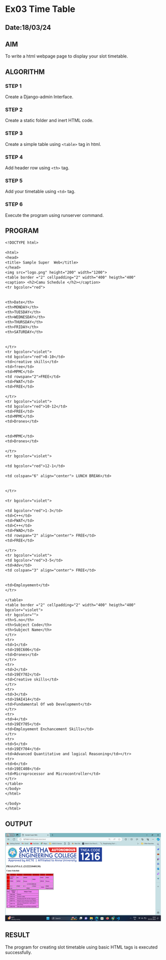 # Ex03 Time Table
## Date:18/03/24

## AIM
To write a html webpage page to display your slot timetable.

## ALGORITHM
### STEP 1
Create a Django-admin Interface.

### STEP 2
Create a static folder and inert HTML code.

### STEP 3
Create a simple table using ```<table>``` tag in html.

### STEP 4
Add header row using ```<th>``` tag.

### STEP 5
Add your timetable using ```<td>``` tag.

### STEP 6
Execute the program using runserver command.

## PROGRAM
```
<!DOCTYPE html>

<html>
<head>
<title> Sample Super  Web</title>
</head>
<img src="logo.png" height="200" width="1200">
<table border ="2" cellpadding="2" width="400" heigth="400"
<caption> <h2>Camu Schedule </h2></caption>
<tr bgcolor="red">


<th>Date</th>
<th>MONDAY</th>
<th>TUESDAY</th>
<th>WEDNESDAY</th>
<th>THURSDAY</th>
<th>FRIDAY</th>
<th>SATURDAY</th>


</tr>
<tr bgcolor="violet">
<td bgcolor="red">8-10</td>
<td>creative skills</td>
<td>free</td>
<td>MPMC</td>
<td rowspan="2">FREE</td>
<td>FWAT</td>
<td>FREE</td>

</tr>
<tr bgcolor="violet">
<td bgcolor="red">10-12</td>
<td>FREE</td>
<td>MPMC</td>
<td>Drones</td>


<td>MPMC</td>
<td>Drones</td>

</tr>
<tr bgcolor="violet">

<td bgcolor="red">12-1</td>

<td colspan="6" align="center"> LUNCH BREAK</td>


</tr>

<tr bgcolor="violet">

<td bgcolor="red">1-3</td>
<td>C++</td>
<td>FWAT</td>
<td>C++</td>
<td>FWAD</td>
<td rowspan="2" align="center"> FREE</td>
<td>FREE</td>

</tr>
<tr bgcolor="violet">
<td bgcolor="red">3-5</td>
<td>Adv</td>
<td colspan="3" align="center"> FREE</td>


<td>Employement</td>
</tr>

</table>
<table border ="2" cellpadding="2" width="400" heigth="400" bgcolor="violet">
<tr bgcolor="">
<th>S.no</th>
<th>Subject Code</th>
<th>Subject Name</th>
</tr>
<tr>
<td>1</td>
<td>19EC606</td>
<td>Drones</td>
</tr>
<tr>
<td>2</td>
<td>19EY702</td>
<td>Creative skills</td>
</tr>
<tr>
<td>3</td>
<td>19AI414</td>
<td>Fundamental Of web Development</td>
</tr>
<tr>
<td>4</td>
<td>19EY705</td>
<td>Employement Enchancement Skills</td>
</tr>
<tr>
<td>5</td>
<td>19EY704</td>
<td>Advanced Quantitative and logical Reasoning</td></tr>
<tr>
<td>6</td>
<td>19EC408</td>
<td>Microprocessor and Microcontroller</td>
</tr>
</table>
</body>
</html>

</body>
</html>
```

## OUTPUT
![alt text](<Screenshot (88).png>)

## RESULT
The program for creating slot timetable using basic HTML tags is executed successfully.
